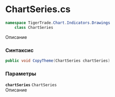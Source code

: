 
# ChartSeries.cs
```csharp
namespace TigerTrade.Chart.Indicators.Drawings  
    class ChartSeries
```

Описание

### Синтаксис
```csharp
public void CopyTheme(ChartSeries chartSeries)
```

### Параметры
**`chartSeries`** `ChartSeries`  
 Описание  
  

                    
                    